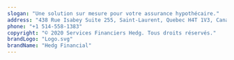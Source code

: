 ```yaml
---
slogan: "Une solution sur mesure pour votre assurance hypothécaire."
address: "438 Rue Isabey Suite 255, Saint-Laurent, Quebec H4T 1V3, Canada"
phone: "+1 514-558-1383"
copyright: "© 2020 Services Financiers Hedg. Tous droits réservés."
brandLogo: "Logo.svg"
brandName: "Hedg Financial"
---
```

